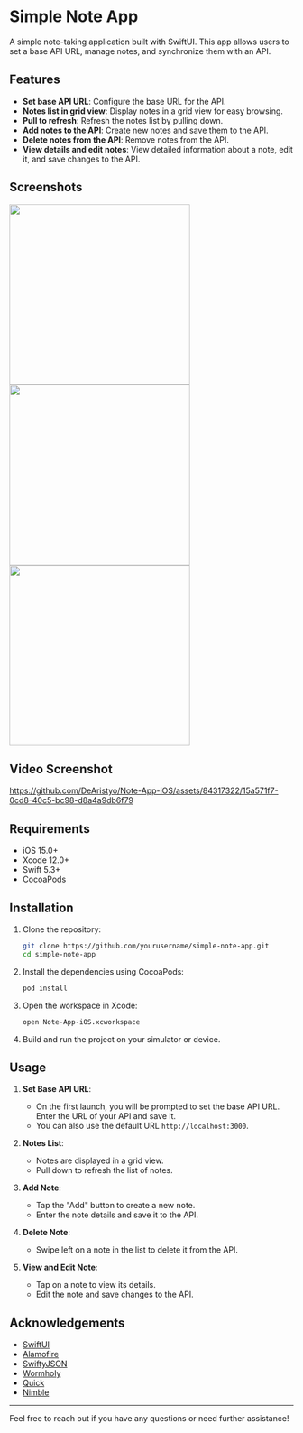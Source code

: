# Simple Note App

A simple note-taking application built with SwiftUI. This app allows users to set a base API URL, manage notes, and synchronize them with an API.

## Features

- **Set base API URL**: Configure the base URL for the API.
- **Notes list in grid view**: Display notes in a grid view for easy browsing.
- **Pull to refresh**: Refresh the notes list by pulling down.
- **Add notes to the API**: Create new notes and save them to the API.
- **Delete notes from the API**: Remove notes from the API.
- **View details and edit notes**: View detailed information about a note, edit it, and save changes to the API.

## Screenshots

<img src="https://github.com/DeAristyo/Note-App-iOS/assets/84317322/ebe93cd3-093e-462e-b0dd-e4285fb08a1b" width="320">

<img src="https://github.com/DeAristyo/Note-App-iOS/assets/84317322/f287fb26-06e4-417d-ae8f-8d0dcbe46072" width="320">

<img src="https://github.com/DeAristyo/Note-App-iOS/assets/84317322/8802bbe5-2184-4dd7-b508-62e018357fe6" width="320">

## Video Screenshot

https://github.com/DeAristyo/Note-App-iOS/assets/84317322/15a571f7-0cd8-40c5-bc98-d8a4a9db6f79


## Requirements

- iOS 15.0+
- Xcode 12.0+
- Swift 5.3+
- CocoaPods

## Installation

1. Clone the repository:

    ```bash
    git clone https://github.com/yourusername/simple-note-app.git
    cd simple-note-app
    ```

2. Install the dependencies using CocoaPods:

    ```bash
    pod install
    ```

3. Open the workspace in Xcode:

    ```bash
    open Note-App-iOS.xcworkspace
    ```

4. Build and run the project on your simulator or device.

## Usage

1. **Set Base API URL**:
    - On the first launch, you will be prompted to set the base API URL. Enter the URL of your API and save it.
    - You can also use the default URL `http://localhost:3000`.

2. **Notes List**:
    - Notes are displayed in a grid view.
    - Pull down to refresh the list of notes.

3. **Add Note**:
    - Tap the "Add" button to create a new note.
    - Enter the note details and save it to the API.

4. **Delete Note**:
    - Swipe left on a note in the list to delete it from the API.

5. **View and Edit Note**:
    - Tap on a note to view its details.
    - Edit the note and save changes to the API.

## Acknowledgements

- [SwiftUI](https://developer.apple.com/documentation/swiftui)
- [Alamofire](https://github.com/Alamofire/Alamofire)
- [SwiftyJSON](https://github.com/SwiftyJSON/SwiftyJSON)
- [Wormholy](https://github.com/pmusolino/Wormholy)
- [Quick](https://github.com/Quick/Quick)
- [Nimble](https://github.com/Quick/Nimble)

---

Feel free to reach out if you have any questions or need further assistance!

